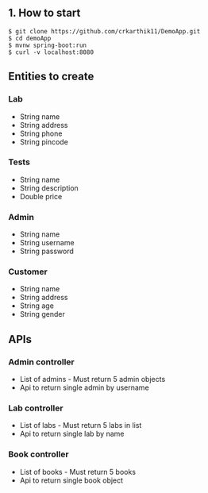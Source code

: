 ## 1. How to start
```
$ git clone https://github.com/crkarthik11/DemoApp.git
$ cd demoApp
$ mvnw spring-boot:run
$ curl -v localhost:8080
```

## Entities to create

### Lab
 - String name
 - String address
 - String phone
 - String pincode

 ### Tests
 - String name
 - String description
 - Double price


### Admin
 - String name
 - String  username
 - String  password
 
### Customer
 - String name
 - String address
 - String age
 - String gender


## APIs 

### Admin controller
 - List of admins - Must return 5 admin objects
 - Api to return single admin by username

### Lab controller
 - List of labs - Must return 5 labs in list
 - Api to return single lab by name

### Book controller
  - List of books -  Must return 5 books
  -  Api to return single book object

 